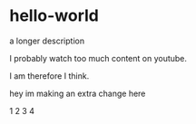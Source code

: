 # hello-world
a longer description

I probably watch too much content on youtube. 

I am therefore I think.

hey im making an extra change here

1
2
3
4

